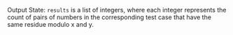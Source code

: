 Output State: `results` is a list of integers, where each integer represents the count of pairs of numbers in the corresponding test case that have the same residue modulo x and y.